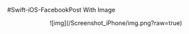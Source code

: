 #Swift-iOS-FacebookPost With Image

 <center > ![img](/Screenshot_iPhone/img.png?raw=true) </center>
